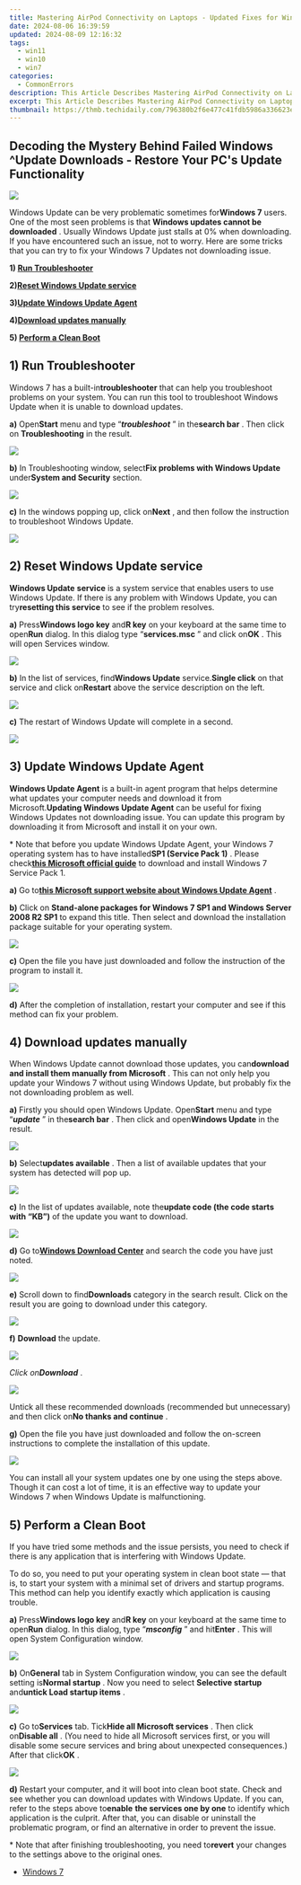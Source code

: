 ```yaml
---
title: Mastering AirPod Connectivity on Laptops - Updated Fixes for Windows 10/11
date: 2024-08-06 16:39:59
updated: 2024-08-09 12:16:32
tags:
  - win11
  - win10
  - win7
categories:
  - CommonErrors
description: This Article Describes Mastering AirPod Connectivity on Laptops - Updated Fixes for Windows 10/11
excerpt: This Article Describes Mastering AirPod Connectivity on Laptops - Updated Fixes for Windows 10/11
thumbnail: https://thmb.techidaily.com/796380b2f6e477c41fdb5986a336623e799bf688b4a29cd4a3d817de3e2d744c.jpg
---
```


## Decoding the Mystery Behind Failed Windows ^Update Downloads - Restore Your PC's Update Functionality

![](https://images.drivereasy.com/wp-content/uploads/2017/08/img_597feea0b5715.png)

 Windows Update can be very problematic sometimes for**Windows 7** users. One of the most seen problems is that **Windows updates cannot be downloaded** . Usually Windows Update just stalls at 0% when downloading. If you have encountered such an issue, not to worry. Here are some tricks that you can try to fix your Windows 7 Updates not downloading issue.

 **1) [Run Troubleshooter](https://tools.techidaily.com/drivereasy/download/)**

 **2)[Reset Windows Update service](https://tools.techidaily.com/drivereasy/download/)**

 **3)[Update Windows Update Agent](https://tools.techidaily.com/drivereasy/download/)**

 **4)[Download updates manually](https://tools.techidaily.com/drivereasy/download/)**

 **5) [Perform a Clean Boot](https://tools.techidaily.com/drivereasy/download/)**
  
## 1) Run Troubleshooter

 Windows 7 has a built-in**troubleshooter** that can help you troubleshoot problems on your system. You can run this tool to troubleshoot Windows Update when it is unable to download updates.

**a)**  Open**Start** menu and type “_**troubleshoot**_ ” in the**search bar** . Then click on **Troubleshooting** in the result.

![](https://images.drivereasy.com/wp-content/uploads/2017/08/img_597ff693eb337.jpg)

**b)**  In Troubleshooting window, select**Fix problems with Windows Update** under**System and Security** section.

![](https://images.drivereasy.com/wp-content/uploads/2017/08/img_597ff84421654.jpg)

**c)**  In the windows popping up, click on**Next** , and then follow the instruction to troubleshoot Windows Update.

![](https://images.drivereasy.com/wp-content/uploads/2017/08/img_597ff8fd4f9fe.jpg)
  
## 2) Reset Windows Update service

**Windows Update** **service** is a system service that enables users to use Windows Update. If there is any problem with Windows Update, you can try**resetting this service** to see if the problem resolves.

**a)** Press**Windows logo key** and**R key** on your keyboard at the same time to open**Run** dialog. In this dialog type “**services.msc** ” and click on**OK** . This will open Services window.

![](https://images.drivereasy.com/wp-content/uploads/2017/08/img_597ffaa973e14.png)

**b)**  In the list of services, find**Windows Update** service.**Single click** on that service and click on**Restart** above the service description on the left.

![](https://images.drivereasy.com/wp-content/uploads/2017/08/img_597ffb4a3316b.jpg)

**c)**  The restart of Windows Update will complete in a second.

![](https://images.drivereasy.com/wp-content/uploads/2017/08/img_597ffc9beeb8d.jpg)
  
## 3) Update Windows Update Agent

**Windows Update Agent** is a built-in agent program that helps determine what updates your computer needs and download it from Microsoft.**Updating Windows Update Agent** can be useful for fixing Windows Updates not downloading issue. You can update this program by downloading it from Microsoft and install it on your own.

 \* Note that before you update Windows Update Agent, your Windows 7 operating system has to have installed**SP1 (Service Pack 1)** . Please check[**this Microsoft official guide**](https://support.microsoft.com/en-us/help/15090/windows-7-install-service-pack-1-sp1) to download and install Windows 7 Service Pack 1.

**a)** Go to[**this Microsoft support website about Windows Update Agent**](https://support.microsoft.com/en-us/help/949104/how-to-update-the-windows-update-agent-to-the-latest-version) .

**b)**  Click on **Stand-alone packages for Windows 7 SP1 and Windows Server 2008 R2 SP1**  to expand this title. Then select and download the installation package suitable for your operating system.

![](https://images.drivereasy.com/wp-content/uploads/2017/08/img_5980037b59eb0.jpg)

**c)**  Open the file you have just downloaded and follow the instruction of the program to install it.

![](https://images.drivereasy.com/wp-content/uploads/2017/08/img_59801cbe34e35.png)

**d)** After the completion of installation, restart your computer and see if this method can fix your problem.  
  
## 4) Download updates manually

 When Windows Update cannot download those updates, you can**download and install them manually from Microsoft** . This can not only help you update your Windows 7 without using Windows Update, but probably fix the not downloading problem as well.

**a)** Firstly you should open Windows Update. Open**Start** menu and type “_**update**_ ” in the**search bar** . Then click and open**Windows Update** in the result.

![](https://images.drivereasy.com/wp-content/uploads/2017/08/img_5980226d794bc.jpg)

**b)**  Select**updates available** . Then a list of available updates that your system has detected will pop up.

![](https://images.drivereasy.com/wp-content/uploads/2017/08/img_598023afb4dca.jpg)

**c)**  In the list of updates available, note the**update code (the code starts with “KB”)** of the update you want to download.

![](https://images.drivereasy.com/wp-content/uploads/2017/08/img_598025fe09a03.jpg)

**d)** Go to[**Windows Download Center**](https://www.microsoft.com/en-us/download/default.aspx) and search the code you have just noted.

![](https://images.drivereasy.com/wp-content/uploads/2017/08/img_5980268a0d5db.jpg)

**e)**  Scroll down to find**Downloads** category in the search result. Click on the result you are going to download under this category.

![](https://images.drivereasy.com/wp-content/uploads/2017/08/img_59803ad03b1a3.jpg)

**f)** **Download**  the update.

![](https://images.drivereasy.com/wp-content/uploads/2017/08/img_598028499e747.jpg)

 _Click on**Download**_  .

 ![](https://images.drivereasy.com/wp-content/uploads/2017/08/img_598029687b2c4.jpg)

 Untick all these recommended downloads (recommended but unnecessary) and then click on**No thanks and continue** .

 **g)** Open the file you have just downloaded and follow the on-screen instructions to complete the installation of this update.

![](https://images.drivereasy.com/wp-content/uploads/2017/08/img_59802a6c7b717.png)

 You can install all your system updates one by one using the steps above. Though it can cost a lot of time, it is an effective way to update your Windows 7 when Windows Update is malfunctioning.  
  
## 5) Perform a Clean Boot

 If you have tried some methods and the issue persists, you need to check if there is any application that is interfering with Windows Update.

 To do so, you need to put your operating system in clean boot state — that is, to start your system with a minimal set of drivers and startup programs. This method can help you identify exactly which application is causing trouble.

**a)** Press**Windows logo key** and**R key** on your keyboard at the same time to open**Run** dialog. In this dialog, type “_**msconfig**_ ” and hit**Enter** . This will open System Configuration window.

![](https://images.drivereasy.com/wp-content/uploads/2017/08/img_59802fed6d846.png)

**b)**  On**General** tab in System Configuration window, you can see the default setting is**Normal startup** . Now you need to select **Selective startup** and**untick Load startup items** .

![](https://images.drivereasy.com/wp-content/uploads/2017/08/img_598030b608b16.jpg)

**c)**  Go to**Services** tab. Tick**Hide all Microsoft services** . Then click on**Disable all** . (You need to hide all Microsoft services first, or you will disable some secure services and bring about unexpected consequences.) After that click**OK** .

![](https://images.drivereasy.com/wp-content/uploads/2017/08/img_598034649315c.jpg)

**d)**  Restart your computer, and it will boot into clean boot state. Check and see whether you can download updates with Windows Update. If you can, refer to the steps above to**enable** **the services one by one** to identify which application is the culprit. After that, you can disable or uninstall the problematic program, or find an alternative in order to prevent the issue.

 \* Note that after finishing troubleshooting, you need to**revert** your changes to the settings above to the original ones.

* [Windows 7](https://tools.techidaily.com/drivereasy/download/)

<ins class="adsbygoogle"
     style="display:block"
     data-ad-format="autorelaxed"
     data-ad-client="ca-pub-7571918770474297"
     data-ad-slot="1223367746"></ins>



<ins class="adsbygoogle"
     style="display:block"
     data-ad-client="ca-pub-7571918770474297"
     data-ad-slot="8358498916"
     data-ad-format="auto"
     data-full-width-responsive="true"></ins>
